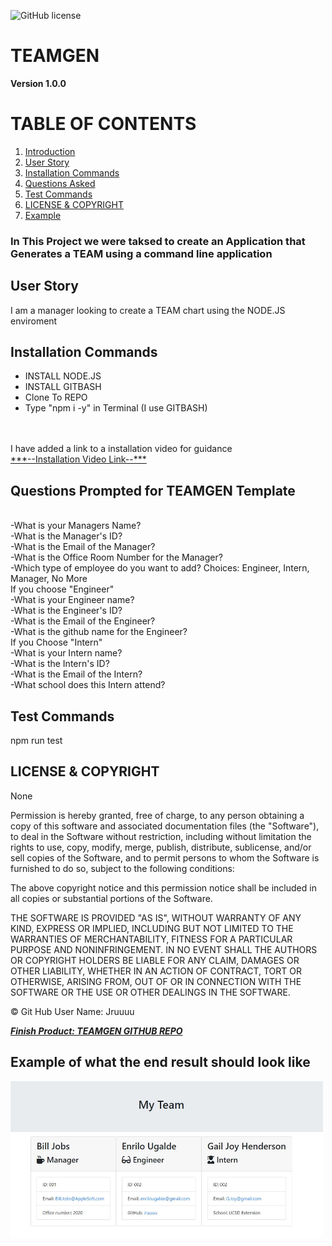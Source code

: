 ![GitHub license](https://img.shields.io/badge/license-None-blue.svg)
# TEAMGEN
**Version 1.0.0**
# TABLE OF CONTENTS
1. [Introduction](#introduction)
2. [User Story](#user)
3. [Installation Commands](#installation)
4. [Questions Asked](#questions)
5. [Test Commands](#test)
6. [LICENSE & COPYRIGHT](#license)
7. [Example](#example)

### In This Project <a name="introduction"></a> we were taksed to create an Application that Generates a TEAM using a command line application
## User Story <a name="user"></a>
I am a manager  looking to create a TEAM chart using the NODE.JS enviroment 
## Installation Commands <a name="installation"></a>  
- INSTALL NODE.JS
- INSTALL GITBASH
- Clone To REPO
- Type "npm i -y" in Terminal  (I use GITBASH)
<br>
<br>
I have added a link to a installation video for guidance
<br>
<a href="">***--Installation Video Link--***</a>
<br>

## Questions Prompted for TEAMGEN Template <a name="questions"></a>

<br>
-What is your Managers Name?<br>
-What is the Manager's ID?<br>
-What is the Email of the Manager?<br>
-What is the Office Room Number for the Manager?<br>
-Which type of employee do you want to add? Choices: Engineer, Intern, Manager, No More<br>
If you choose "Engineer"<br>
-What is your Engineer name?<br>
-What is the Engineer's ID?<br>
-What is the Email of the Engineer?<br>
-What is the github name for the Engineer?<br>
If you Choose "Intern"<br>
-What is your Intern name?<br>
-What is the Intern's ID?<br>
-What is the Email of the Intern?<br>
-What school does this Intern attend?<br>

## Test Commands <a name="test"></a>
npm run test

## LICENSE & COPYRIGHT <a name="license"></a>
None


Permission is hereby granted, free of charge, to any person obtaining a copy
of this software and associated documentation files (the "Software"), to deal
in the Software without restriction, including without limitation the rights
to use, copy, modify, merge, publish, distribute, sublicense, and/or sell
copies of the Software, and to permit persons to whom the Software is
furnished to do so, subject to the following conditions:

The above copyright notice and this permission notice shall be included in
all copies or substantial portions of the Software.

THE SOFTWARE IS PROVIDED "AS IS", WITHOUT WARRANTY OF ANY KIND, EXPRESS OR
IMPLIED, INCLUDING BUT NOT LIMITED TO THE WARRANTIES OF MERCHANTABILITY,
FITNESS FOR A PARTICULAR PURPOSE AND NONINFRINGEMENT. IN NO EVENT SHALL THE
AUTHORS OR COPYRIGHT HOLDERS BE LIABLE FOR ANY CLAIM, DAMAGES OR OTHER
LIABILITY, WHETHER IN AN ACTION OF CONTRACT, TORT OR OTHERWISE, ARISING FROM,
OUT OF OR IN CONNECTION WITH THE SOFTWARE OR THE USE OR OTHER DEALINGS IN
THE SOFTWARE.



&copy; Git Hub User Name: Jruuuu

<a href="https://github.com/Jruuuu/teamgen/">***Finish Product: TEAMGEN GITHUB REPO***</a>

## Example of what the end result should look like <a name="example"></a>

  <img src="media\images\teamgenscreenshot.JPG" alt="TEAMGEN HTML SCREENSHOT" width="500px" height="250px"/>
  
  
  
  
  
  
  
  

